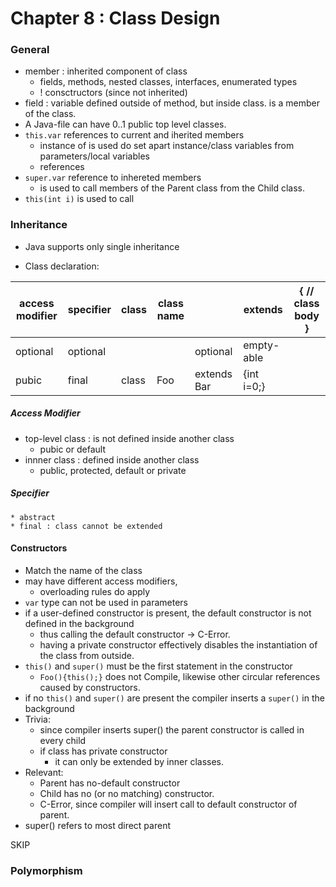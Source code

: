 # Chapter 8 : Class Design
### General

* member : inherited component of class
    * fields, methods, nested classes, interfaces, enumerated types
    * ! consctructors (since not inherited)
* field : variable defined outside of method, but inside class. is a member of the class.
* A Java-file can have 0..1 public top level classes.
* `this.var` references to current and iherited members
    * instance of is used do set apart instance/class variables from parameters/local variables
    * references 
* `super.var` reference to inhereted members
    * is used to call members of the Parent class from the Child class.
* `this(int i)` is used to call 

### Inheritance
* Java supports only single inheritance


* Class declaration:

access modifier | specifier | class | class name || extends | { // class body }
---|---|---|---|---|--- |---
optional | optional | |   | optional | empty-able
pubic | final | class | Foo  | extends Bar| {int i=0;}

##### Access Modifier
* top-level class : is not defined inside another class
    * pubic or default
* innner class : defined inside another class
    * public, protected, default or private

    
##### Specifier
    * abstract
    * final : class cannot be extended
    
    
#### Constructors
* Match the name of the class
* may have different access modifiers, 
    * overloading rules do apply
* `var` type can not be used in parameters
* if a user-defined constructor is present, the default constructor is not defined in the background
    * thus calling the default constructor -> C-Error.
    * having a private constructor effectively disables the instantiation of the class from outside.
* `this()` and `super()` must be the first statement in the constructor
    * `Foo(){this();}` does not Compile, likewise other circular references caused by constructors. 
* if no `this()` and `super()` are present the compiler inserts a `super()` in the background
* Trivia:
    * since compiler inserts super() the parent constructor is called in every child
    * if class has private constructor
        * it can only be extended by inner classes.
* Relevant:
    * Parent has no-default constructor
    * Child has no (or no matching) constructor.
    * C-Error, since compiler will insert call to default constructor of parent.
* super() refers to most direct parent

SKIP

### Polymorphism